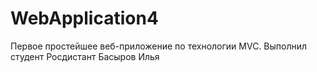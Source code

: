 # WebApplication4
Первое простейшее веб-приложение по технологии MVC. Выполнил студент Росдистант Басыров Илья
